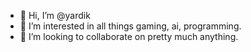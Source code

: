 - 👋 Hi, I’m @yardik
- 👀 I’m interested in all things gaming, ai, programming.
- 💞️ I’m looking to collaborate on pretty much anything.
